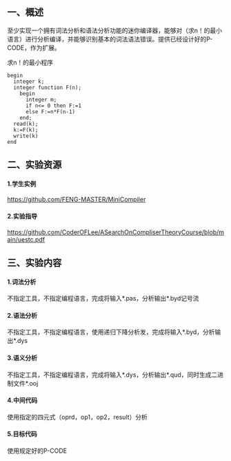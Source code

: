 ## 一、概述
至少实现一个拥有词法分析和语法分析功能的迷你编译器，能够对（求n！的最小语言）进行分析编译，并能够识别基本的词法语法错误。提供已经设计好的P-CODE，作为扩展。

求n！的最小程序
```
begin
  integer k;
  integer function F(n);
    begin
      integer m;
      if n<= 0 then F:=1
      else F:=n*F(n-1)
    end;
  read(k);
  k:=F(k);
  write(k)
end
```

## 二、实验资源
#### 1.学生实例
https://github.com/FENG-MASTER/MiniCompiler
#### 2.实验指导
https://github.com/CoderOFLee/ASearchOnCompliserTheoryCourse/blob/main/uestc.pdf


## 三、实验内容
#### 1.词法分析
不指定工具，不指定编程语言，完成将输入*.pas，分析输出*.byd记号流
#### 2.语法分析
不指定工具，不指定编程语言，使用递归下降分析发，完成将输入*.byd，分析输出*.dys
#### 3.语义分析
不指定工具，不指定编程语言，完成将输入*.dys，分析输出*.qud，同时生成二进制文件*.ooj
#### 4.中间代码
使用指定的四元式（oprd，op1，op2，result）分析
#### 5.目标代码
使用规定好的P-CODE